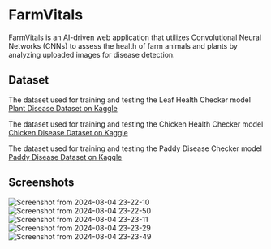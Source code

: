 # FarmVitals

FarmVitals is an AI-driven web application that utilizes Convolutional Neural Networks (CNNs) to assess the health of farm animals and plants by analyzing uploaded images for disease detection.

## Dataset

The dataset used for training and testing the Leaf Health Checker model [Plant Disease Dataset on Kaggle](https://www.kaggle.com/datasets/vasanthkumar14/plant-disease)

The dataset used for training and testing the Chicken Health Checker model [Chicken Disease Dataset on Kaggle](https://www.kaggle.com/datasets/sadmansakibmahi/chicken-diseases-classification-and-treatment/data)

The dataset used for training and testing the Paddy Disease Checker model [Paddy Disease Dataset on Kaggle](https://www.kaggle.com/competitions/paddy-disease-classification/data)

## Screenshots
![Screenshot from 2024-08-04 23-22-10](https://github.com/user-attachments/assets/aceb2de6-4e54-4926-904a-b139c145bec3)
![Screenshot from 2024-08-04 23-22-50](https://github.com/user-attachments/assets/98e22594-cb53-4b9d-a148-423f9a5f64c6)
![Screenshot from 2024-08-04 23-23-11](https://github.com/user-attachments/assets/bc31e519-7380-43c6-a053-931cba98a1ca)
![Screenshot from 2024-08-04 23-23-29](https://github.com/user-attachments/assets/d93043c2-9ff9-41d8-9d89-91c34056969c)
![Screenshot from 2024-08-04 23-23-49](https://github.com/user-attachments/assets/acd7b4a4-9676-4cb3-88e7-5bd2e4308b80)

